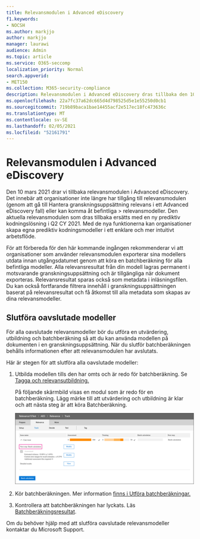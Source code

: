 ```yaml
---
title: Relevansmodulen i Advanced eDiscovery
f1.keywords:
- NOCSH
ms.author: markjjo
author: markjjo
manager: laurawi
audience: Admin
ms.topic: article
ms.service: O365-seccomp
localization_priority: Normal
search.appverid:
- MET150
ms.collection: M365-security-compliance
description: Relevansmodulen i Advanced eDiscovery dras tillbaka den 10 mars 2021. I den här artikeln förklaras vad du kan göra innan Relevans dras tillbaka. Mer specifikt kan du avsluta alla oavslutade modeller genom att köra batchberäkningar så att du kan behålla metadata från modellen.
ms.openlocfilehash: 22a7fc37a62dc665d4d798525d5e1e55250d0cb1
ms.sourcegitcommit: 719b89baca1bae14455acf2e517ec18fc473636c
ms.translationtype: MT
ms.contentlocale: sv-SE
ms.lasthandoff: 02/05/2021
ms.locfileid: "52161791"
---
```

# <a name="retirement-of-the-relevance-module-in-advanced-ediscovery"></a>Relevansmodulen i Advanced eDiscovery

Den 10 mars 2021 drar vi tillbaka relevansmodulen i Advanced eDiscovery. Det innebär att organisationer inte längre har tillgång till relevansmodulen (genom att gå till Hantera granskningsuppsättning relevans i ett Advanced eDiscovery fall) eller kan komma åt befintliga  >   relevansmodeller. Den aktuella relevansmodulen som dras tillbaka ersätts med en ny prediktiv kodningslösning i Q2 CY 2021. Med de nya funktionerna kan organisationer skapa egna prediktiv kodningsmodeller i ett enklare och mer intuitivt arbetsflöde.

För att förbereda för den här kommande ingången rekommenderar vi att organisationer som använder relevansmodulen exporterar sina modellers utdata innan utgångsdatumet genom att köra en batchberäkning för alla befintliga modeller. Alla relevansresultat från din modell lagras permanent i motsvarande granskningsuppsättning och är tillgängliga när dokument exporteras. Relevansresultat sparas också som metadata i inläsningsfilen. Du kan också fortfarande filtrera innehåll i granskningsuppsättningen baserat på relevansresultat och få åtkomst till alla metadata som skapas av dina relevansmodeller.

## <a name="complete-unfinished-models"></a>Slutföra oavslutade modeller

För alla oavslutade relevansmodeller bör du utföra en utvärdering, utbildning och batchberäkning så att du kan använda modellen på dokumenten i en granskningsuppsättning. När du slutför batchberäkningen behålls informationen efter att relevansmodulen har avslutats.

Här är stegen för att slutföra alla oavslutade modeller:

1. Utbilda modellen tills den har omts och är redo för batchberäkning. Se [Tagga och relevansutbildning.](tagging-and-relevance-training-in-advanced-ediscovery.md)

   På följande skärmbild visas en modul som är redo för en batchberäkning. Lägg märke till att utvärdering och utbildning är klar och att nästa steg är att köra Batchberäkning.

   ![Skärmbild av modell klar för batchberäkning](../media/ReadyForBatchCalculation.png)

2. Kör batchberäkningen. Mer information [finns i Utföra batchberäkningar.](track-relevance-analysis-in-advanced-ediscovery.md#performing-batch-calculation)

3. Kontrollera att batchberäkningen har lyckats. Läs [Batchberäkningsresultat](track-relevance-analysis-in-advanced-ediscovery.md#batch-calculation-results).

Om du behöver hjälp med att slutföra oavslutade relevansmodeller kontaktar du Microsoft Support.
